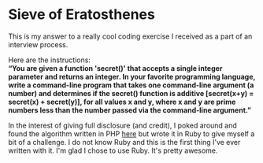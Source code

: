Sieve of Eratosthenes
=====================

This is my answer to a really cool coding exercise I received as a part of an interview process. 

Here are the instructions:  
__“You are given a function 'secret()' that accepts a single integer parameter and returns an integer. In your favorite programming language, write a command-line program that takes one command-line argument (a number) and determines if the secret() function is additive [secret(x+y) = secret(x) + secret(y)], for all values x and y, where x and y are prime numbers less than the number passed via the command-line argument.”__

In the interest of giving full disclosure (and credit), I poked around and found the algorithm written in PHP [here](http://www.livelywebdesign.com/blog/2012/06/the-sieve-of-eratosthenes-in-php/) but wrote it in Ruby to give myself a bit of a challenge. I do not know Ruby and this is the first thing I've ever written with it. I'm glad I chose to use Ruby. It's pretty awesome.
